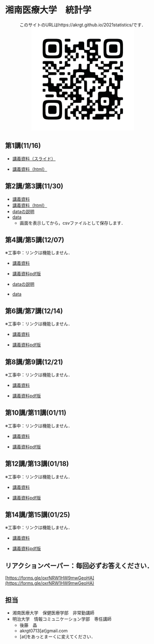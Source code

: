 # 湘南医療大学　統計学

<div style="text-align: center;">このサイトのURLはhttps://akrgt.github.io/2021statistics/です．</div>

<div align="center">
<img src="qr.png" title="講義サイトqrコード">
</div>





## 第1講(11/16)

* [講義資料（スライド）](https://github.com/akrgt/2021statistics/raw/gh-pages/slide/1st.pdf)

* [講義資料（html）](https://akrgt.github.io/2021statistics/page/html_1st.html)



## 第2講/第3講(11/30)

* [講義資料](https://github.com/akrgt/2021statistics/raw/gh-pages/slide/2nd3rd.pdf)
* [講義資料（html）](https://akrgt.github.io/2021statistics/page/html_2nd3rd.html)
* [dataの説明](https://akrgt.github.io/2021statistics/page/data_table.html)
* [data](https://raw.githubusercontent.com/akrgt/2021statistics/gh-pages/data/exdataset.csv)
  * 画面を表示してから，csvファイルとして保存します．



## 第4講/第5講(12/07)

※工事中：リンクは機能しません．

* [講義資料]()

* [講義資料pdf版]()

* [dataの説明]()

* [data]()

  

## 第6講/第7講(12/14)

※工事中：リンクは機能しません．

* [講義資料]()

* [講義資料pdf版]()

  

## 第8講/第9講(12/21)

※工事中：リンクは機能しません．

* [講義資料]()

* [講義資料pdf版]()

  

## 第10講/第11講(01/11)

※工事中：リンクは機能しません．

* [講義資料]()

* [講義資料pdf版]()

  

## 第12講/第13講(01/18)

※工事中：リンクは機能しません．

* [講義資料]()

* [講義資料pdf版]()



## 第14講/第15講(01/25)

※工事中：リンクは機能しません．

* [講義資料]()

* [講義資料pdf版]()



## リアクションペーパー：毎回必ずお答えください．

[https://forms.gle/oxrNRW1HW9mwGeoHA](https://forms.gle/oxrNRW1HW9mwGeoHA)



## 担当

- 湘南医療大学　保健医療学部　非常勤講師
- 明治大学　情報コミュニケーション学部　専任講師
  - 後藤　晶
  - akrgt0713[at]gmail.com
  - [at]をあっとまーくに変えてください．
